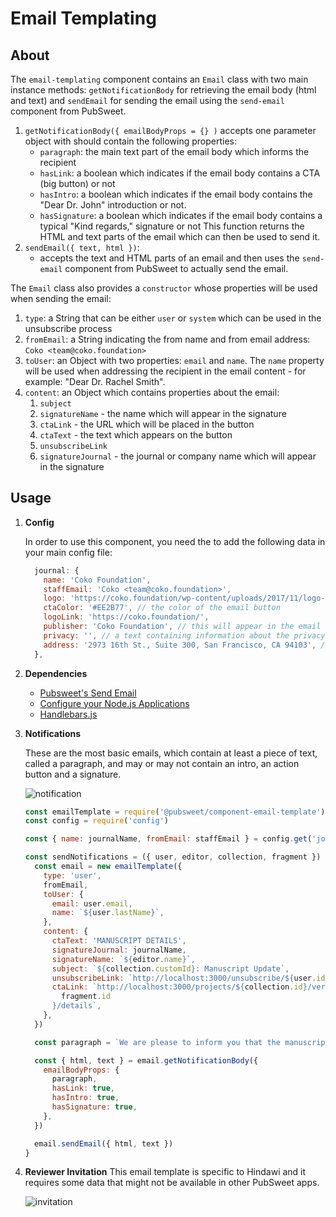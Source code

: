 # Email Templating

## About

The `email-templating` component contains an `Email` class with two main instance methods: `getNotificationBody` for retrieving the email body (html and text) and `sendEmail` for sending the email using the `send-email` component from PubSweet.

1.  `getNotificationBody({ emailBodyProps = {} )` accepts one parameter object with should contain the following properties:
    * `paragraph`: the main text part of the email body which informs the recipient
    * `hasLink`: a boolean which indicates if the email body contains a CTA (big button) or not
    * `hasIntro`: a boolean which indicates if the email body contains the "Dear Dr. John" introduction or not.
    * `hasSignature`: a boolean which indicates if the email body contains a typical "Kind regards," signature or not
      This function returns the HTML and text parts of the email which can then be used to send it.
1.  `sendEmail({ text, html })`:
    * accepts the text and HTML parts of an email and then uses the `send-email` component from PubSweet to actually send the email.

The `Email` class also provides a `constructor` whose properties will be used when sending the email:

1.  `type`: a String that can be either `user` or `system` which can be used in the unsubscribe process
2.  `fromEmail`: a String indicating the from name and from email address: `Coko <team@coko.foundation>`
3.  `toUser`: an Object with two properties: `email` and `name`. The `name` property will be used when addressing the recipient in the email content - for example: "Dear Dr. Rachel Smith".
4.  `content`: an Object which contains properties about the email:
    1.  `subject`
    1.  `signatureName` - the name which will appear in the signature
    1.  `ctaLink` - the URL which will be placed in the button
    1.  `ctaText` - the text which appears on the button
    1.  `unsubscribeLink`
    1.  `signatureJournal` - the journal or company name which will appear in the signature

## Usage

1.  **Config**

    In order to use this component, you need the to add the following data in your main config file:

    ```javascript
      journal: {
        name: 'Coko Foundation',
        staffEmail: 'Coko <team@coko.foundation>',
        logo: 'https://coko.foundation/wp-content/uploads/2017/11/logo-coko.png',
        ctaColor: '#EE2B77', // the color of the email button
        logoLink: 'https://coko.foundation/',
        publisher: 'Coko Foundation', // this will appear in the email footer
        privacy: '', // a text containing information about the privacy policy that will appear in the email footer
        address: '2973 16th St., Suite 300, San Francisco, CA 94103', // the address in the footer
      },
    ```

1.  **Dependencies**

    * [Pubsweet's Send Email](https://www.npmjs.com/package/@pubsweet/component-send-email)
    * [Configure your Node.js Applications](https://www.npmjs.com/package/config)
    * [Handlebars.js](https://www.npmjs.com/package/handlebars)

1.  **Notifications**

    These are the most basic emails, which contain at least a piece of text, called a paragraph, and may or may not contain an intro, an action button and a signature.

    ![notification](https://gitlab.coko.foundation/xpub/xpub-faraday/uploads/27cb6acc8ff4a07758f55e5ea0504d28/notification.png)

    ```javascript
    const emailTemplate = require('@pubsweet/component-email-template')
    const config = require('config')

    const { name: journalName, fromEmail: staffEmail } = config.get('journal')

    const sendNotifications = ({ user, editor, collection, fragment }) => {
      const email = new emailTemplate({
        type: 'user',
        fromEmail,
        toUser: {
          email: user.email,
          name: `${user.lastName}`,
        },
        content: {
          ctaText: 'MANUSCRIPT DETAILS',
          signatureJournal: journalName,
          signatureName: `${editor.name}`,
          subject: `${collection.customId}: Manuscript Update`,
          unsubscribeLink: `http://localhost:3000/unsubscribe/${user.id}`,
          ctaLink: `http://localhost:3000/projects/${collection.id}/versions/${
            fragment.id
          }/details`,
        },
      })

      const paragraph = `We are please to inform you that the manuscript has passed the technical check process and is now submitted. Please click the link below to access the manuscript.`

      const { html, text } = email.getNotificationBody({
        emailBodyProps: {
          paragraph,
          hasLink: true,
          hasIntro: true,
          hasSignature: true,
        },
      })

      email.sendEmail({ html, text })
    }
    ```

1.  **Reviewer Invitation**
    This email template is specific to Hindawi and it requires some data that might not be available in other PubSweet apps.

    ![invitation](https://gitlab.coko.foundation/xpub/xpub-faraday/uploads/438af32b5da5532ed2bd6ca46588be50/Screen_Shot_2018-08-14_at_12.49.37.png)
